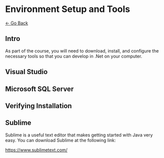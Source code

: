 # Environment Setup and Tools

[<- Go Back](../README.md)

## Intro

As part of the course, you will need to download, install, and configure the necessary tools so that you can develop in .Net on your computer.


## Visual Studio


## Microsoft SQL Server


## Verifying Installation


## Sublime

Sublime is a useful text editor that makes getting started with Java very easy. You can download Sublime at the following link:

https://www.sublimetext.com/